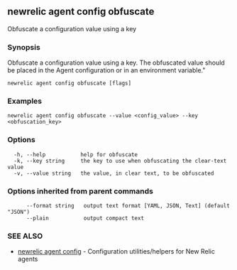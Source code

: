 ## newrelic agent config obfuscate

Obfuscate a configuration value using a key

### Synopsis

Obfuscate a configuration value using a key.  The obfuscated value
should be placed in the Agent configuration or in an environment variable." 


```
newrelic agent config obfuscate [flags]
```

### Examples

```
newrelic agent config obfuscate --value <config_value> --key <obfuscation_key>
```

### Options

```
  -h, --help           help for obfuscate
  -k, --key string     the key to use when obfuscating the clear-text value
  -v, --value string   the value, in clear text, to be obfuscated
```

### Options inherited from parent commands

```
      --format string   output text format [YAML, JSON, Text] (default "JSON")
      --plain           output compact text
```

### SEE ALSO

* [newrelic agent config](newrelic_agent_config.md)	 - Configuration utilities/helpers for New Relic agents

